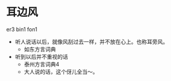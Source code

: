 # 耳边风
er3 bin1 fon1
+ 听人说话以后，就像风刮过去一样，并不放在心上。也称耳旁风。
  * 如东方言词典
+ 听到以后并不重视的话
  * 泰州方言词典4
  - 大人说的话，这个伢儿全当～。

